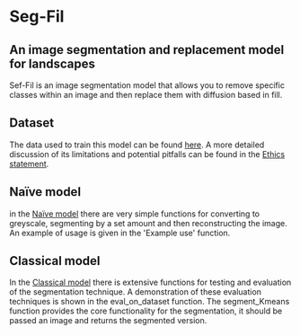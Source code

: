 # Seg-Fil

## An image segmentation and replacement model for landscapes
Sef-Fil is an image segmentation model that allows you to remove specific classes within an image and then replace them with diffusion based in fill. 

## Dataset
The data used to train this model can be found [here](https://www.coursera.org/learn/convolutional-neural-networks). A more detailed discussion of its limitations and potential pitfalls can be found in the [Ethics statement](Ethics_statement.md).

## Naïve model
in the [Naïve model](Naïve_CV.py) there are very simple functions for converting to greyscale, segmenting by a set amount and then reconstructing the image. An example of usage is given in the 'Example use' function.

## Classical model

In the [Classical model](Class_ML_CV.py) there is extensive functions for testing and evaluation of the segmentation technique. A demonstration of these evaluation techniques is shown in the eval_on_dataset function. The segment_Kmeans function provides the core functionality for the segmentation, it should be passed an image and returns the segmented version.
